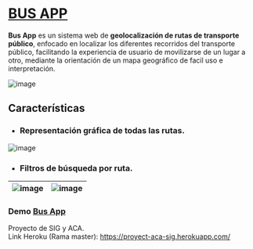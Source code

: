 # [BUS APP](https://proyect-aca-sig.herokuapp.com/)

**Bus App** es un sistema web de **geolocalización de rutas de transporte público**, enfocado en localizar los diferentes recorridos del transporte público, facilitando la experiencia de usuario de movilizarse de un lugar a otro, mediante la orientación de un mapa geográfico de facil uso e interpretación.

![image](https://user-images.githubusercontent.com/42684829/124512962-e9117380-dd96-11eb-86fd-7bf9fbaf380f.png)

## Características
- ### Representación gráfica de todas las rutas.
![image](https://user-images.githubusercontent.com/42684829/124512869-afd90380-dd96-11eb-8b37-911b5158c2a1.png)


- ### Filtros de búsqueda por ruta.

| ![image](https://user-images.githubusercontent.com/42684829/124512753-612b6980-dd96-11eb-92a0-1404aa643b2b.png) | ![image](https://user-images.githubusercontent.com/42684829/124512792-7d2f0b00-dd96-11eb-9882-6466f2ac6ebb.png) |
| ------------- | ------------- |

### **Demo [Bus App](http://proyect-aca-sig.herokuapp.com/)**
  
Proyecto de SIG y ACA.  
Link Heroku (Rama master): https://proyect-aca-sig.herokuapp.com/
